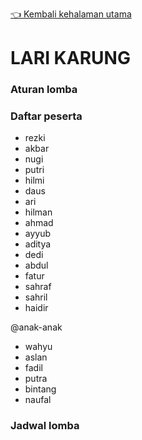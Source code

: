 [👈 Kembali kehalaman utama](/readme.md)

# LARI KARUNG

### Aturan lomba

### Daftar peserta
- rezki
- akbar
- nugi
- putri
- hilmi
- daus
- ari
- hilman
- ahmad
- ayyub
- aditya
- dedi
- abdul
- fatur
- sahraf
- sahril
- haidir

@anak-anak
- wahyu
- aslan
- fadil
- putra
- bintang
- naufal

### Jadwal lomba